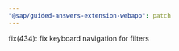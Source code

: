 ```yaml
---
"@sap/guided-answers-extension-webapp": patch
---
```


fix(434): fix keyboard navigation for filters
